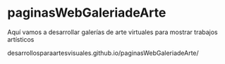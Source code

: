 # paginasWebGaleriadeArte

Aquí vamos a desarrollar galerías de arte virtuales para mostrar trabajos artísticos

desarrollosparaartesvisuales.github.io/paginasWebGaleriadeArte/
